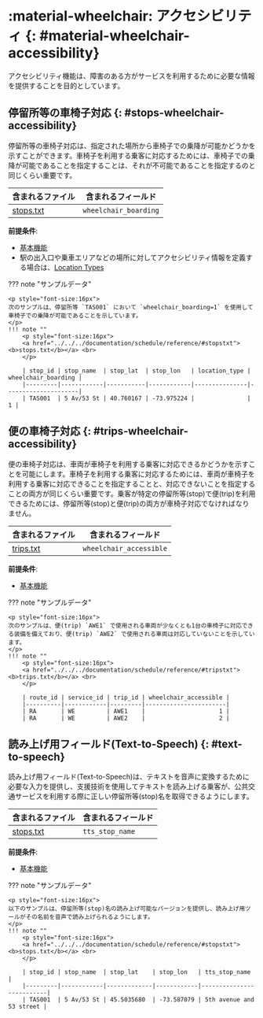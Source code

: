 # :material-wheelchair: アクセシビリティ {: #material-wheelchair-accessibility}

アクセシビリティ機能は、障害のある方がサービスを利用するために必要な情報を提供することを目的としています。

## 停留所等の車椅子対応 {: #stops-wheelchair-accessibility}


停留所等の車椅子対応は、指定された場所から車椅子での乗降が可能かどうかを示すことができます。車椅子を利用する乗客に対応するためには、車椅子での乗降が可能であることを指定することは、それが不可能であることを指定するのと同じくらい重要です。

| 含まれるファイル                | 含まれるフィールド   |
|----------------------------------|-------------------|
|[stops.txt](../../../documentation/schedule/reference/#stopstxt)|`wheelchair_boarding` |

**前提条件**:

- [基本機能](../base)
- 駅の出入口や乗車エリアなどの場所に対してアクセシビリティ情報を定義する場合は、[Location Types](../base_add-ons/#location-types)

??? note "サンプルデータ"

    <p style="font-size:16px">
    次のサンプルは、停留所等 `TAS001` において `wheelchair_boarding=1` を使用して車椅子での乗降が可能であることを示しています。
    </p>
    !!! note ""
        <p style="font-size:16px">
        <a href="../../../documentation/schedule/reference/#stopstxt"><b>stops.txt</b></a> <br>
        </p>

        | stop_id | stop_name  | stop_lat  | stop_lon   | location_type | wheelchair_boarding |
        |---------|------------|-----------|------------|---------------|---------------------|
        | TAS001  | 5 Av/53 St | 40.760167 | -73.975224 |               |                   1 |

## 便の車椅子対応 {: #trips-wheelchair-accessibility}

便の車椅子対応は、車両が車椅子を利用する乗客に対応できるかどうかを示すことを可能にします。車椅子を利用する乗客に対応するためには、車両が車椅子を利用する乗客に対応できることを指定することと、対応できないことを指定することの両方が同じくらい重要です。乗客が特定の停留所等(stop)で便(trip)を利用できるためには、停留所等(stop)と便(trip)の両方が車椅子対応でなければなりません。

| 含まれるファイル                | 含まれるフィールド |
|----------------------------------|-------------------|
|[trips.txt](../../../documentation/schedule/reference/#tripstxt)|`wheelchair_accessible`|

**前提条件**: 

- [基本機能](../base)

??? note "サンプルデータ"

    <p style="font-size:16px">
    次のサンプルは、便(trip) `AWE1` で使用される車両が少なくとも1台の車椅子に対応できる装備を備えており、便(trip) `AWE2` で使用される車両は対応していないことを示しています。
    </p>
    !!! note ""
        <p style="font-size:16px">
        <a href="../../../documentation/schedule/reference/#tripstxt"><b>trips.txt</b></a> <br>
        </p>

        | route_id | service_id | trip_id | wheelchair_accessible |
        |----------|------------|---------|-----------------------|
        | RA       | WE         | AWE1    |                     1 |
        | RA       | WE         | AWE2    |                     2 |

## 読み上げ用フィールド(Text-to-Speech) {: #text-to-speech}


読み上げ用フィールド(Text-to-Speech)は、テキストを音声に変換するために必要な入力を提供し、支援技術を使用してテキストを読み上げる乗客が、公共交通サービスを利用する際に正しい停留所等(stop)名を取得できるようにします。

| 含まれるファイル                 | 含まれるフィールド   |
|----------------------------------|---------------------|
|[stops.txt](../../../documentation/schedule/reference/#stopstxt)|`tts_stop_name` |

**前提条件**: 

- [基本機能](../base)

??? note "サンプルデータ"

    <p style="font-size:16px">
    以下のサンプルは、停留所等(stop)名の読み上げ可能なバージョンを提供し、読み上げ用ツールがその名前を音声で読み上げられるようにします。
    </p>
    !!! note ""
        <p style="font-size:16px">
        <a href="../../../documentation/schedule/reference/#stopstxt"><b>stops.txt</b></a> <br>
        </p>

        | stop_id | stop_name  | stop_lat    | stop_lon   | tts_stop_name            |
        |---------|------------|-------------|------------|--------------------------|
        | TAS001  | 5 Av/53 St | 45.5035680  | -73.587079 | 5th avenue and 53 street |
